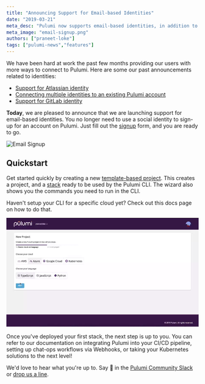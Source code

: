 ```yaml
---
title: "Announcing Support for Email-based Identities"
date: "2019-03-21"
meta_desc: "Pulumi now supports email-based identities, in addition to GitHub, Atlassian, and GitLab."
meta_image: "email-signup.png"
authors: ["praneet-loke"]
tags: ["pulumi-news","features"]
---
```


We have been hard at work the past few months providing our users with
more ways to connect to Pulumi. Here are some our past announcements
related to identities:

- [Support for Atlassian identity](/blog/pulumi-now-supports-atlassian-identity/)
- [Connecting multiple identities to an existing Pulumi account](/blog/connecting-multiple-identities-to-pulumi/)
- [Support for GitLab identity](/blog/welcoming-gitlab-users-to-pulumi/)

**Today**, we are pleased to announce that we are launching support for
email-based identities. You no longer need to use a social identity to
sign-up for an account on Pulumi. Just fill out
the [signup](https://app.pulumi.com/signup/email) form, and you are
ready to go.

![Email Signup](./email-signup.png)

## Quickstart

Get started quickly by creating a new [template-based project](https://app.pulumi.com/site/new-project).
This creates a project, and a [stack](/docs/intro/concepts/stack/) ready to be used by the Pulumi CLI.
The wizard also shows you the commands you need to run in the CLI.

Haven't setup your CLI for a specific cloud yet? Check out this docs page on how to do that.

![New Project Wizard](./new-project-wizard.webp)

Once you've deployed your first stack, the next step is up to you. You can refer to our documentation on integrating Pulumi into your CI/CD pipeline, setting up chat-ops workflows via Webhooks, or taking your Kubernetes solutions to the next level!

We'd love to hear what you're up to. Say 👋 in the [Pulumi Community Slack](https://slack.pulumi.com/)
or [drop us a line](/contact/).

